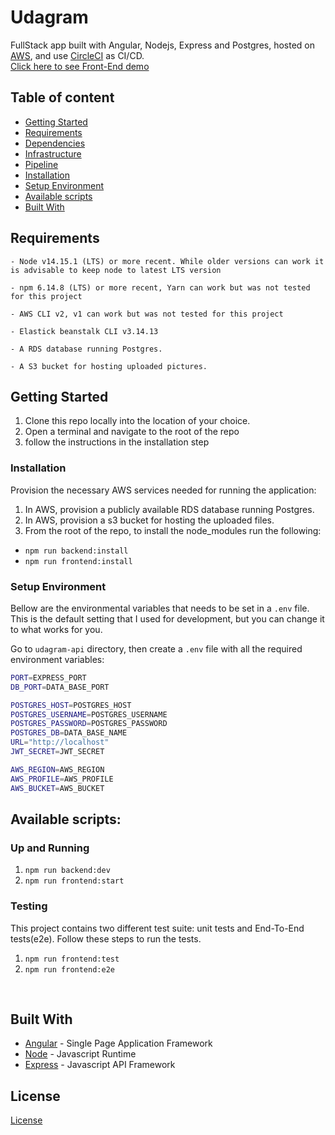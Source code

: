 # Udagram

<p>

FullStack app built with Angular, Nodejs, Express and Postgres, hosted on [AWS](https://aws.amazon.com/), and use [CircleCI](https://circleci.com/) as CI/CD. 
<br>
[Click here to see Front-End demo](http://udacity-udagram-bucket.s3-website-us-east-1.amazonaws.com/home)

</p>



## Table of content

- [Getting Started](#Getting-Started)
- [Requirements](#Requirements)
- [Dependencies](./docs/dependencies.md)
- [Infrastructure](./docs/infrastructure.md)
- [Pipeline](./docs/pipeline.md)
- [Installation](#Installation)
- [Setup Environment](#Setup-Environment)
- [Available scripts](#available-scripts)
- [Built With](#Built-With)


## Requirements

```
- Node v14.15.1 (LTS) or more recent. While older versions can work it is advisable to keep node to latest LTS version

- npm 6.14.8 (LTS) or more recent, Yarn can work but was not tested for this project

- AWS CLI v2, v1 can work but was not tested for this project

- Elastick beanstalk CLI v3.14.13

- A RDS database running Postgres.

- A S3 bucket for hosting uploaded pictures.
```

## Getting Started

1. Clone this repo locally into the location of your choice.
1. Open a terminal and navigate to the root of the repo
1. follow the instructions in the installation step

### Installation

Provision the necessary AWS services needed for running the application:

1. In AWS, provision a publicly available RDS database running Postgres. <Place holder for link to classroom article>
1. In AWS, provision a s3 bucket for hosting the uploaded files. <Place holder for tlink to classroom article>
1. From the root of the repo, to install the node_modules run the following: 
- `npm run backend:install`
- `npm run frontend:install`


### Setup Environment
Bellow are the environmental variables that needs to be set in a `.env` file. This is the default setting that I used for development, but you can change it to what works for you.

Go to `udagram-api` directory, then create a `.env` file with all the required environment variables:


```bash
PORT=EXPRESS_PORT
DB_PORT=DATA_BASE_PORT

POSTGRES_HOST=POSTGRES_HOST
POSTGRES_USERNAME=POSTGRES_USERNAME
POSTGRES_PASSWORD=POSTGRES_PASSWORD
POSTGRES_DB=DATA_BASE_NAME
URL="http://localhost"
JWT_SECRET=JWT_SECRET

AWS_REGION=AWS_REGION
AWS_PROFILE=AWS_PROFILE
AWS_BUCKET=AWS_BUCKET
```


## Available scripts:

### Up and Running

1. `npm run backend:dev`
2. `npm run frontend:start`

### Testing

This project contains two different test suite: unit tests and End-To-End tests(e2e). Follow these steps to run the tests.

1. `npm run frontend:test`
1. `npm run frontend:e2e`

<br>

## Built With

- [Angular](https://angular.io/) - Single Page Application Framework
- [Node](https://nodejs.org) - Javascript Runtime
- [Express](https://expressjs.com/) - Javascript API Framework

## License

[License](LICENSE.txt)
